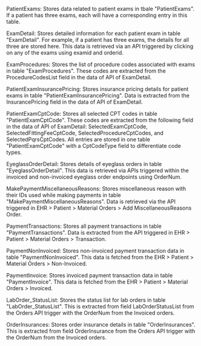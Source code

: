 PatientExams: Stores data related to patient exams in tbale "PatientExams". If a patient has three exams, each will have a corresponding entry in this table.

ExamDetail: Stores detailed information for each patient exam in table "ExamDetail". For example, if a patient has three exams, the details for all three are stored here. This data is retrieved via an API triggered by clicking on any of the exams using examid and orderid.

ExamProcedures: Stores the list of procedure codes associated with exams in table "ExamProcedures". These codes are extracted from the ProcedureCodesList field in the data of API of ExamDetail.

PatientExamInsurancePricing: Stores insurance pricing details for patient exams in table "PatientExamInsurancePricing". Data is extracted from the InsurancePricing field in the data of API of ExamDetail.

PatientExamCptCode: Stores all selected CPT codes in table "PatientExamCptCode". These codes are extracted from the following field in the data of API of ExamDetail: SelectedExamCptCode, SelectedFittingFeeCptCode, SelectedProcedureCptCodes, and SelectedPqrsCptCodes. All entries are stored in one table "PatientExamCptCode" with a CptCodeType field to differentiate code types.

EyeglassOrderDetail: Stores details of eyeglass orders in table "EyeglassOrderDetail". This data is retrieved via APIs triggered within the invoiced and non-invoiced eyeglass order endpoints using OrderNum.

MakePaymentMiscellaneousReasons: Stores miscellaneous reason with their IDs used while making payments in table "MakePaymentMiscellaneousReasons". Data is retrieved via the API triggered in EHR > Patient > Material Orders > Add MiscellaneousReasons Order.

PaymentTransactions: Stores all payment transactions in table "PaymentTransactions". Data is extracted from the API triggered in EHR > Patient > Material Orders > Transaction.

PaymentNonInvoiced: Stores non-invoiced payment transaction data in table "PaymentNonInvoiced". This data is fetched from the EHR > Patient > Material Orders > Non-Invoiced.

PaymentInvoice: Stores invoiced payment transaction data in table "PaymentInvoice". This data is fetched from the EHR > Patient > Material Orders > Invoiced.

LabOrder_StatusList: Stores the status list for lab orders in table "LabOrder_StatusList". This is extracted from field LabOrderStatusList from the Orders API trigger with the OrderNum from the Invoiced orders.

OrderInsurances: Stores order insurance details in table "OrderInsurances". This is extracted from field OrderInsurance from the Orders API trigger with the OrderNum from the Invoiced orders.